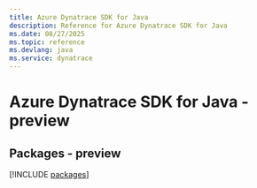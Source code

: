 ```yaml
---
title: Azure Dynatrace SDK for Java
description: Reference for Azure Dynatrace SDK for Java
ms.date: 08/27/2025
ms.topic: reference
ms.devlang: java
ms.service: dynatrace
---
```

# Azure Dynatrace SDK for Java - preview
## Packages - preview
[!INCLUDE [packages](dynatrace-index.md)]